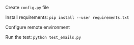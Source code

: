Create `config.py` file

Install requirements:  `pip install --user requirements.txt`

Configure remote environment

Run the test:  `python test_emails.py`
